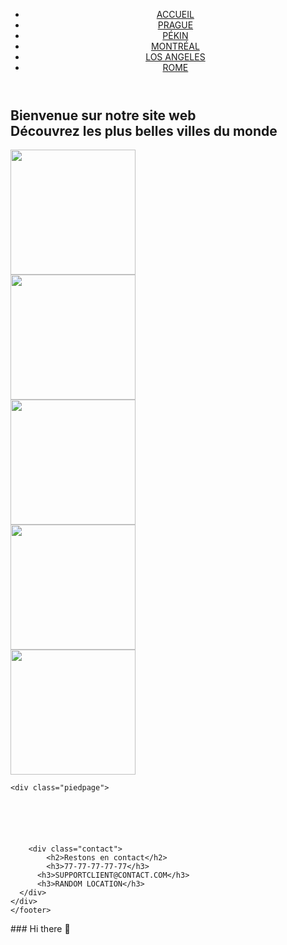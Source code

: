 <html lang="fr">
<head>
    <meta charset="UTF-8">
    <meta name="viewport" content="width=device-width, initial-scale=1.0">
    <title>index.html</title>
    <link rel="stylesheet" href="style.css">
</head>

<body id="bodyht">
    <div>
        <header>
            <nav>
            <ul>
                <li><a href="index.html">ACCUEIL</a></li>
                <li><a href="prague.html">PRAGUE</a></li>
                <li><a href="Pékin.html">PÉKIN</a></li>
                <li> <a href="Montréal.html">MONTRÉAL</a></li>
                <li> <a href="LosAngeles.html">LOS ANGELES</a></li>
                <li><a href="Rome.html">ROME</a> </li>
            </ul>
        </nav>
      </header>
     </div>
                     
<div class="A" >
    <h2>
        Bienvenue sur notre site web <br>Découvrez les plus belles villes du monde
    </h2>
</div> 
<div class="AAAAA"  >
    <div class="AA">
        <img src="https://i.pinimg.com/564x/1d/1e/2e/1d1e2e2f9e50ba8cdc901635c1207a4c.jpg" alt=""     width="200" height="200">
    </div>
    <div class="BB">
        <img src="https://i.pinimg.com/564x/cd/a7/ba/cda7ba619974bcfd8da4c4eab6e80cb2.jpg" alt=""   width="200" height="200">
    </div>
    <div class="CC">
        <img src="https://i.pinimg.com/564x/0a/9c/71/0a9c71510b65bff33fee05ff297df3ba.jpg" alt=""  width="200" height="200">
    </div>
    <div class="DD">
        <img src="https://i.pinimg.com/564x/4b/b6/89/4bb689408ba00a30e21eba4a9fc171fb.jpg" alt="" width="200" height="200">
    </div>
    <div class="EE">
        <img src="https://i.pinimg.com/564x/33/02/85/3302853f292dd6e1fb160f5f1fc9261e.jpg" alt="" width="200" height="200">
    </div>
</div>
    
    
    

<footer>

    <div class="piedpage">
    
    
        
        
        
        
        <div class="contact">
            <h2>Restons en contact</h2>
            <h3>77-77-77-77-77</h3>
          <h3>SUPPORTCLIENT@CONTACT.COM</h3>
          <h3>RANDOM LOCATION</h3>
      </div>
    </div>
    </footer>


 



</body>  
  


</html>### Hi there 👋

<!--
**voyagesite/voyagesite** is a ✨ _special_ ✨ repository because its `README.md` (this file) appears on your GitHub profile.

Here are some ideas to get you started:

- 🔭 I’m currently working on ...
- 🌱 I’m currently learning ...
- 👯 I’m looking to collaborate on ...
- 🤔 I’m looking for help with ...
- 💬 Ask me about ...
- 📫 How to reach me: ...
- 😄 Pronouns: ...
- ⚡ Fun fact: ...
-->
